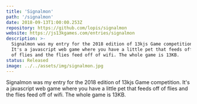```yaml
---
title: 'Signalmon'
path: '/signalmon'
date: 2018-09-13T1:00:00.253Z
repository: https://github.com/lopis/signalmon
website: https://js13kgames.com/entries/signalmon
description: >-
  Signalmon was my entry for the 2018 edition of 13kjs Game competition.
  It's a javascript web game where you have a little pet that feeds off
  of flies and the flies feed off of wifi. The whole game is 13KB.
status: Released
image: ../../assets/img/signalmon.jpg
---
```


Signalmon was my entry for the 2018 edition of 13kjs Game competition.
It's a javascript web game where you have a little pet that feeds off
of flies and the flies feed off of wifi. The whole game is 13KB.